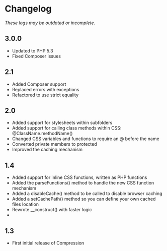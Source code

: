 # Changelog #

*These logs may be outdated or incomplete.*

## 3.0.0 ##

* Updated to PHP 5.3
* Fixed Composer issues

## 2.1 ##

* Added Composer support
* Replaced errors with exceptions
* Refactored to use strict equality

## 2.0 ##

* Added support for stylesheets within subfolders
* Added support for calling class methods within CSS: @ClassName.methodName()
* Changed CSS variables and functions to require an @ before the name
* Converted private members to protected
* Improved the caching mechanism

## 1.4 ##

* Added support for inline CSS functions, written as PHP functions
* Added the parseFunctions() method to handle the new CSS function mechanism
* Added a disableCache() method to be called to disable browser caching
* Added a setCachePath() method so you can define your own cached files location
* Rewrote __construct() with faster logic
* 

## 1.3 ##

* First initial release of Compression
